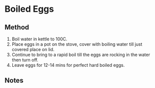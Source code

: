 # Boiled Eggs


## Method

1. Boil water in kettle to 100C.
2. Place eggs in a pot on the stove, cover with boiling water till just covered place on lid.
3. Continue to bring to a rapid boil till the eggs are rocking in the water then turn off.
4. Leave eggs for 12-14 mins for perfect hard boiled eggs.

## Notes